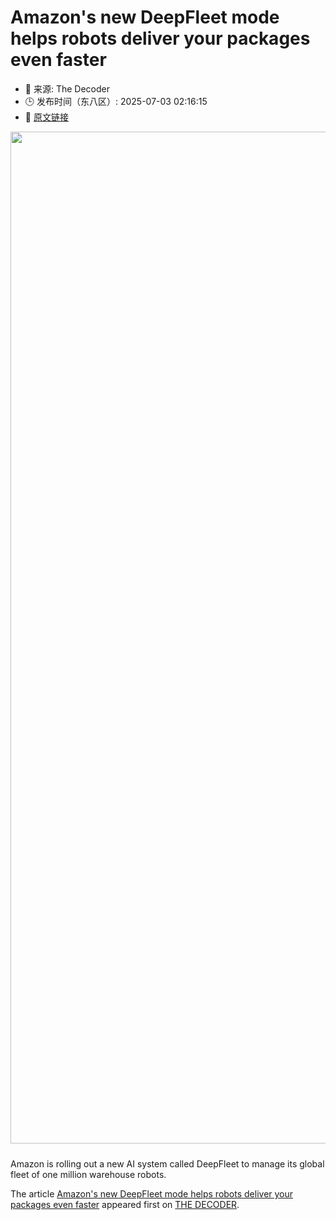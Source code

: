 # Amazon's new DeepFleet mode helps robots deliver your packages even faster
- 📅 来源: The Decoder
- 🕒 发布时间（东八区）: 2025-07-03 02:16:15
- 🔗 [原文链接](https://the-decoder.com/amazons-new-deepfleet-mode-helps-robots-deliver-your-packages-even-faster/)

<p><img alt="" class="attachment-full size-full wp-post-image" height="912" src="https://the-decoder.com/wp-content/uploads/2025/07/amazon_deepfleet.png" style="height: auto; margin-bottom: 10px;" width="1619" /></p>
<p>        Amazon is rolling out a new AI system called DeepFleet to manage its global fleet of one million warehouse robots.</p>
<p>The article <a href="https://the-decoder.com/amazons-new-deepfleet-mode-helps-robots-deliver-your-packages-even-faster/">Amazon&#039;s new DeepFleet mode helps robots deliver your packages even faster</a> appeared first on <a href="https://the-decoder.com">THE DECODER</a>.</p>